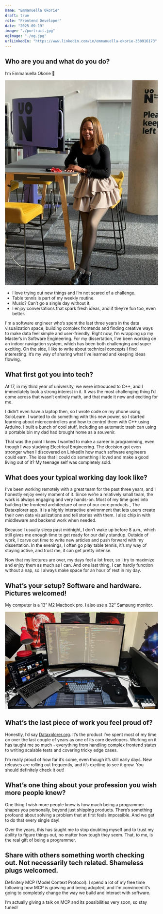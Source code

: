 ```yaml
---
name: "Emmanuella Okorie"
draft: true
role: "Frontend Developer"
date: "2025-09-19"
image: "./portrait.jpg"
ogImage: "./og.jpg"
urlLinkedIn: "https://www.linkedin.com/in/emmanuella-okorie-350916173"
---
```


## Who are you and what do you do?

I’m Emmanuella Okorie 👋

![Emmanuella Okorie](emmanuella.jpg)

- I love trying out new things and I’m not scared of a challenge.
- Table tennis is part of my weekly routine.
- Music? Can’t go a single day without it.
- I enjoy conversations that spark fresh ideas, and if they’re fun too, even better.

I'm a software engineer who’s spent the last three years in the data visualization space, building complex frontends and finding creative ways to make data feel simple and user-friendly. Right now, I’m wrapping up my Master’s in Software Engineering. For my dissertation, I’ve been working on an indoor navigation system, which has been both challenging and super exciting. On the side, I like to write about technical concepts I find interesting. it’s my way of sharing what I’ve learned and keeping ideas flowing.

## What first got you into tech?

At 17, in my third year of university, we were introduced to C++, and I immediately took a strong interest in it. It was the most challenging thing I’d come across that wasn’t entirely math, and that made it new and exciting for me.

I didn’t even have a laptop then, so I wrote code on my phone using SoloLearn. I wanted to do something with this new power, so I started learning about microcontrollers and how to control them with C++ using Arduino. I built a bunch of cool stuff, including an automatic trash can using a portable bin my dad had brought home as a souvenir.

That was the point I knew I wanted to make a career in programming, even though I was studying Electrical Engineering. The decision got even stronger when I discovered on LinkedIn how much software engineers could earn. The idea that I could do something I loved and make a good living out of it? My teenage self was completely sold.

## What does your typical working day look like?

I’ve been working remotely with a great team for the past three years, and I honestly enjoy every moment of it. Since we’re a relatively small team, the work is always engaging and very hands-on. Most of my time goes into building the frontend architecture of one of our core products , The Dataxplorer app. It is a highly interactive environment that lets users create their own data visualizations and tell stories with them. I also chip in with middleware and backend work when needed.

Because I usually sleep past midnight, I don’t wake up before 8 a.m., which still gives me enough time to get ready for our daily standup. Outside of work, I carve out time to write new articles and push forward with my dissertation. In the evenings, I often go play table tennis, it’s my way of staying active, and trust me, it can get pretty intense.

Now that my lectures are over, my days feel a lot freer, so I try to maximize and enjoy them as much as I can. And one last thing, I can hardly function without a nap, so I always make space for an hour of rest in my day.

## What’s your setup? Software and hardware. Pictures welcomed!

My computer is a 13” M2 Macbook pro. I also use a 32” Samsung monitor.

![Emmanuella's setup](setup.jpg)

## What’s the last piece of work you feel proud of?

Honestly, I’d say [Dataxplorer.org](https://dataxplorer.org). It’s the product I’ve spent most of my time on over the last couple of years as one of its core developers. Working on it has taught me so much - everything from handling complex frontend states to writing scalable tests and covering tricky edge cases.

I’m really proud of how far it’s come, even though it’s still early days. New releases are rolling out frequently, and it’s exciting to see it grow. You should definitely check it out!

## What’s one thing about your profession you wish more people knew?

One thing I wish more people knew is how much being a programmer shapes you personally, beyond just shipping products. There’s something profound about solving a problem that at first feels impossible. And we get to do that every single day!

Over the years, this has taught me to stop doubting myself and to trust my ability to figure things out, no matter how tough they seem. That, to me, is the real gift of being a programmer.

## Share with others something worth checking out. Not necessarily tech related. Shameless plugs welcomed.

Definitely MCP (Model Context Protocol). I spend a lot of my free time following how MCP is growing and being adopted, and I’m convinced it’s going to completely change the way we build and interact with software.

I’m actually giving a talk on MCP and its possibilities very soon, so stay tuned!
